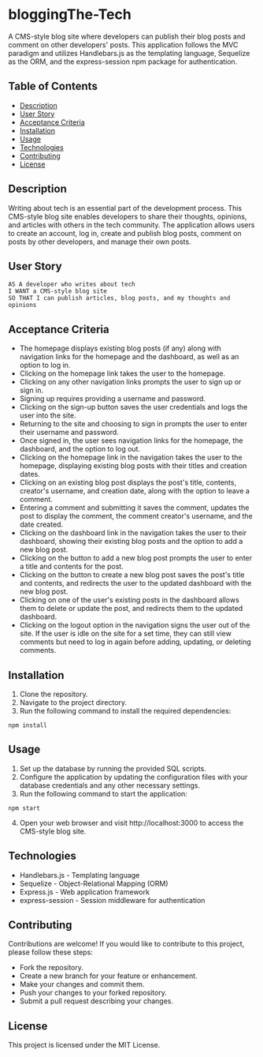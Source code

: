 # bloggingThe-Tech

A CMS-style blog site where developers can publish their blog posts and comment on other developers' posts. This application follows the MVC paradigm and utilizes Handlebars.js as the templating language, Sequelize as the ORM, and the express-session npm package for authentication.

## Table of Contents

- [Description](#description)
- [User Story](#user-story)
- [Acceptance Criteria](#acceptance-criteria)
- [Installation](#installation)
- [Usage](#usage)
- [Technologies](#technologies)
- [Contributing](#contributing)
- [License](#license)

## Description

Writing about tech is an essential part of the development process. This CMS-style blog site enables developers to share their thoughts, opinions, and articles with others in the tech community. The application allows users to create an account, log in, create and publish blog posts, comment on posts by other developers, and manage their own posts.

## User Story

```
AS A developer who writes about tech
I WANT a CMS-style blog site
SO THAT I can publish articles, blog posts, and my thoughts and opinions
```

## Acceptance Criteria

- The homepage displays existing blog posts (if any) along with navigation links for the homepage and the dashboard, as well as an option to log in.
- Clicking on the homepage link takes the user to the homepage.
- Clicking on any other navigation links prompts the user to sign up or sign in.
- Signing up requires providing a username and password.
- Clicking on the sign-up button saves the user credentials and logs the user into the site.
- Returning to the site and choosing to sign in prompts the user to enter their username and password.
- Once signed in, the user sees navigation links for the homepage, the dashboard, and the option to log out.
- Clicking on the homepage link in the navigation takes the user to the homepage, displaying existing blog posts with their titles and creation dates.
- Clicking on an existing blog post displays the post's title, contents, creator's username, and creation date, along with the option to leave a comment.
- Entering a comment and submitting it saves the comment, updates the post to display the comment, the comment creator's username, and the date created.
- Clicking on the dashboard link in the navigation takes the user to their dashboard, showing their existing blog posts and the option to add a new blog post.
- Clicking on the button to add a new blog post prompts the user to enter a title and contents for the post.
- Clicking on the button to create a new blog post saves the post's title and contents, and redirects the user to the updated dashboard with the new blog post.
- Clicking on one of the user's existing posts in the dashboard allows them to delete or update the post, and redirects them to the updated dashboard.
- Clicking on the logout option in the navigation signs the user out of the site.
If the user is idle on the site for a set time, they can still view comments but need to log in again before adding, updating, or deleting comments.

## Installation

1. Clone the repository.
2. Navigate to the project directory.
3. Run the following command to install the required dependencies:
```
npm install
```

## Usage

1. Set up the database by running the provided SQL scripts.
2. Configure the application by updating the configuration files with your database credentials and any other necessary settings.
3. Run the following command to start the application:
```
npm start
```

4. Open your web browser and visit http://localhost:3000 to access the CMS-style blog site.


## Technologies

- Handlebars.js - Templating language
- Sequelize - Object-Relational Mapping (ORM)
- Express.js - Web application framework
- express-session - Session middleware for authentication

## Contributing

Contributions are welcome! If you would like to contribute to this project, please follow these steps:

- Fork the repository.
- Create a new branch for your feature or enhancement.
- Make your changes and commit them.
- Push your changes to your forked repository.
- Submit a pull request describing your changes.

## License
This project is licensed under the MIT License.